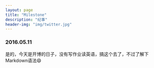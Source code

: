 ```yaml
---
layout: page
title: "Milestone"
description: "纪事"
header-img: "img/twitter.jpg"
---
```


### 2016.05.11

是的，今天是开博的日子，没有写作业读英语，搞这个去了，不过了解下Markdown语法😄

